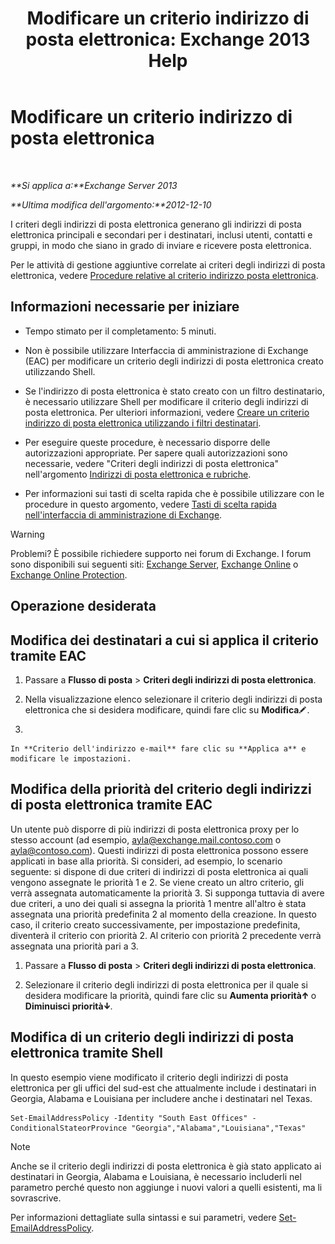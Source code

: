 ﻿---
title: 'Modificare un criterio indirizzo di posta elettronica: Exchange 2013 Help'
TOCTitle: Modificare un criterio indirizzo di posta elettronica
ms:assetid: cc8b36a0-95f4-43e9-bc64-87646d2e14e4
ms:mtpsurl: https://technet.microsoft.com/it-it/library/Bb124580(v=EXCHG.150)
ms:contentKeyID: 50481722
ms.date: 05/22/2018
mtps_version: v=EXCHG.150
f1_keywords:
- Microsoft.Exchange.Management.SnapIn.Esm.OrganizationConfiguration.EditEmailAddressPolicyWizardForm.EmailAddressPolicyIntroductionPage
ms.translationtype: MT
---

# Modificare un criterio indirizzo di posta elettronica

 

_**Si applica a:**Exchange Server 2013_

_**Ultima modifica dell'argomento:**2012-12-10_

I criteri degli indirizzi di posta elettronica generano gli indirizzi di posta elettronica principali e secondari per i destinatari, inclusi utenti, contatti e gruppi, in modo che siano in grado di inviare e ricevere posta elettronica.

Per le attività di gestione aggiuntive correlate ai criteri degli indirizzi di posta elettronica, vedere [Procedure relative al criterio indirizzo posta elettronica](email-address-policy-procedures-exchange-2013-help.md).

## Informazioni necessarie per iniziare

  - Tempo stimato per il completamento: 5 minuti.

  - Non è possibile utilizzare Interfaccia di amministrazione di Exchange (EAC) per modificare un criterio degli indirizzi di posta elettronica creato utilizzando Shell.

  - Se l'indirizzo di posta elettronica è stato creato con un filtro destinatario, è necessario utilizzare Shell per modificare il criterio degli indirizzi di posta elettronica. Per ulteriori informazioni, vedere [Creare un criterio indirizzo di posta elettronica utilizzando i filtri destinatari](create-an-email-address-policy-by-using-recipient-filters-exchange-2013-help.md).

  - Per eseguire queste procedure, è necessario disporre delle autorizzazioni appropriate. Per sapere quali autorizzazioni sono necessarie, vedere "Criteri degli indirizzi di posta elettronica" nell'argomento [Indirizzi di posta elettronica e rubriche](email-addresses-and-address-books-exchange-2013-help.md).

  - Per informazioni sui tasti di scelta rapida che è possibile utilizzare con le procedure in questo argomento, vedere [Tasti di scelta rapida nell'interfaccia di amministrazione di Exchange](keyboard-shortcuts-in-the-exchange-admin-center-exchange-online-protection-help.md).


> [!WARNING]
> Problemi? È possibile richiedere supporto nei forum di Exchange. I forum sono disponibili sui seguenti siti: <A href="https://go.microsoft.com/fwlink/p/?linkid=60612">Exchange Server</A>, <A href="https://go.microsoft.com/fwlink/p/?linkid=267542">Exchange Online</A> o <A href="https://go.microsoft.com/fwlink/p/?linkid=285351">Exchange Online Protection</A>.



## Operazione desiderata

## Modifica dei destinatari a cui si applica il criterio tramite EAC

1.  Passare a **Flusso di posta** \> **Criteri degli indirizzi di posta elettronica**.

2.  Nella visualizzazione elenco selezionare il criterio degli indirizzi di posta elettronica che si desidera modificare, quindi fare clic su **Modifica**![Icona Modifica](images/JJ218640.6f53ccb2-1f13-4c02-bea0-30690e6ea71d(EXCHG.150).gif "Icona Modifica").

3.  
    
    In **Criterio dell'indirizzo e-mail** fare clic su **Applica a** e modificare le impostazioni.

## Modifica della priorità del criterio degli indirizzi di posta elettronica tramite EAC

Un utente può disporre di più indirizzi di posta elettronica proxy per lo stesso account (ad esempio, ayla@exchange.mail.contoso.com o ayla@contoso.com). Questi indirizzi di posta elettronica possono essere applicati in base alla priorità. Si consideri, ad esempio, lo scenario seguente: si dispone di due criteri di indirizzi di posta elettronica ai quali vengono assegnate le priorità 1 e 2. Se viene creato un altro criterio, gli verrà assegnata automaticamente la priorità 3. Si supponga tuttavia di avere due criteri, a uno dei quali si assegna la priorità 1 mentre all'altro è stata assegnata una priorità predefinita 2 al momento della creazione. In questo caso, il criterio creato successivamente, per impostazione predefinita, diventerà il criterio con priorità 2. Al criterio con priorità 2 precedente verrà assegnata una priorità pari a 3.

1.  Passare a **Flusso di posta** \> **Criteri degli indirizzi di posta elettronica**.

2.  Selezionare il criterio degli indirizzi di posta elettronica per il quale si desidera modificare la priorità, quindi fare clic su **Aumenta priorità**![Icona Freccia in su](images/JJ150576.1732c727-328b-4a1a-b84d-6d7252c7dcab(EXCHG.150).gif "Icona Freccia in su") o **Diminuisci priorità**![Icona Freccia in giù](images/JJ150576.ef5ca57d-a033-457b-bd92-6361877c33d0(EXCHG.150).gif "Icona Freccia in giù").

## Modifica di un criterio degli indirizzi di posta elettronica tramite Shell

In questo esempio viene modificato il criterio degli indirizzi di posta elettronica per gli uffici del sud-est che attualmente include i destinatari in Georgia, Alabama e Louisiana per includere anche i destinatari nel Texas.

    Set-EmailAddressPolicy -Identity "South East Offices" -ConditionalStateorProvince "Georgia","Alabama","Louisiana","Texas"


> [!NOTE]
> Anche se il criterio degli indirizzi di posta elettronica è già stato applicato ai destinatari in Georgia, Alabama e Louisiana, è necessario includerli nel parametro perché questo non aggiunge i nuovi valori a quelli esistenti, ma li sovrascrive.



Per informazioni dettagliate sulla sintassi e sui parametri, vedere [Set-EmailAddressPolicy](https://technet.microsoft.com/it-it/library/bb124517\(v=exchg.150\)).

